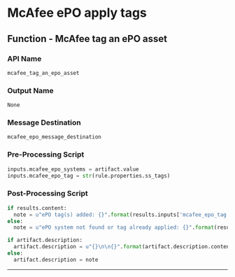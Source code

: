 <!--
    DO NOT MANUALLY EDIT THIS FILE
    THIS FILE IS AUTOMATICALLY GENERATED WITH resilient-sdk codegen
-->

# McAfee ePO apply tags

## Function - McAfee tag an ePO asset

### API Name
`mcafee_tag_an_epo_asset`

### Output Name
`None`

### Message Destination
`mcafee_epo_message_destination`

### Pre-Processing Script
```python
inputs.mcafee_epo_systems = artifact.value
inputs.mcafee_epo_tag = str(rule.properties.ss_tags)
```

### Post-Processing Script
```python
if results.content:
  note = u"ePO tag(s) added: {}".format(results.inputs['mcafee_epo_tag'])
else:
  note = u"ePO system not found or tag already applied: {}".format(results.inputs['mcafee_epo_tag'])

if artifact.description:
  artifact.description = u"{}\n\n{}".format(artifact.description.content, note)
else:
  artifact.description = note
```

---


